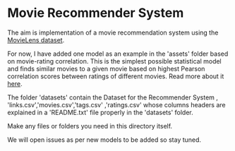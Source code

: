 
# Movie Recommender System

The aim is implementation of a movie recommendation system using the [MovieLens dataset](https://grouplens.org/datasets/movielens/).

For now, I have added one model as an example in the 'assets' folder based on movie-rating correlation. This is the simplest possible statistical model and finds similar movies to a given movie based on highest Pearson correlation scores between ratings of different movies. Read more about it [here](https://medium.com/coinmonks/how-recommender-systems-works-python-code-850a770a656b).

The folder 'datasets' contain the Dataset for the Recommender System , 'links.csv','movies.csv','tags.csv' ,'ratings.csv' whose columns headers are explained in a 'README.txt' file properly in the 'datasets' folder.

Make any files or folders you need in this directory itself.

We will open issues as per new models to be added so stay tuned.
